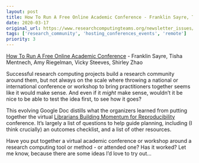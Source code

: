 ```yaml
---
layout: post
title: How To Run A Free Online Academic Conference - Franklin Sayre, Tisha Mentnech, Amy Riegelman, Vicky Steeves, Shirley Zhao
date: 2020-03-17
original_url: https://www.researchcomputingteams.org/newsletter_issues/0014
tags: ['research_community', 'hosting_conferences_events', 'remote']
priority: 3
---
```


<!-- markdownlint-disable MD033 -->
<!-- markdownlint-disable MD041 -->
<!-- markdownlint-disable MD049 -->

[How To Run A Free Online Academic Conference](https://docs.google.com/document/d/1EABkSzEdJk5cmMLETpSbXaeDXmFwcTz7SUXP_C3dN9k/edit#) - Franklin Sayre, Tisha Mentnech, Amy Riegelman, Vicky Steeves, Shirley Zhao

Successful research computing projects build a research community around them, but not always on the scale where throwing a national or international conference or workshop to bring practitioners together seems like it would make sense.  And even if it *might* make sense, wouldn’t it be nice to be able to test the idea first, to see how it goes?

This evolving Google Doc distills what the organizers learned from putting together the virtual [Librarians Building Momentum for Reproducibility](https://vickysteeves.gitlab.io/librarians-reproducibility/) conference.   It’s largely a list of questions to help guide planning, including (I think crucially) an outcomes checklist, and a list of other resources.

Have you put together a virtual academic conference or workshop around a research computing tool or method - or attended one?  Has it worked?  Let me know, because there are some ideas I’d love to try out…
